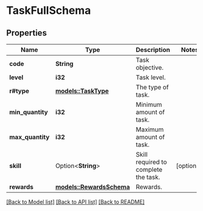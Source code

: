 # TaskFullSchema

## Properties

Name | Type | Description | Notes
------------ | ------------- | ------------- | -------------
**code** | **String** | Task objective. | 
**level** | **i32** | Task level. | 
**r#type** | [**models::TaskType**](TaskType.md) | The type of task. | 
**min_quantity** | **i32** | Minimum amount of task. | 
**max_quantity** | **i32** | Maximum amount of task. | 
**skill** | Option<**String**> | Skill required to complete the task. | [optional]
**rewards** | [**models::RewardsSchema**](RewardsSchema.md) | Rewards. | 

[[Back to Model list]](../README.md#documentation-for-models) [[Back to API list]](../README.md#documentation-for-api-endpoints) [[Back to README]](../README.md)



